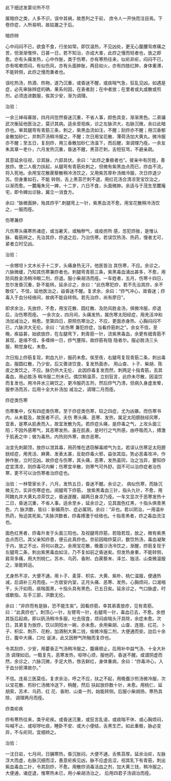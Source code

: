 此下细述发蒙论所不尽

属暗痧之类，人多不识，误中其祸，故悉列之于前， 庶令人一开快而注目焉。下卷痧症，人所易明，故姑置之于后。

暗痧辨

心中闷闷不已，欲食不食，行坐如常。即饮温热，不见凶处，更无心腹腰背疼痛之苦，但渐渐惟悴，日甚一日，若不知治，亦成大害，此痧之慢而轻者也，放之即愈。亦有头痛发热，心中作胀，类于伤寒，亦有寒热往来，似疟非疟，闷闷不已，亦有咳嗽烦闷，有似伤风，亦有头面肿胀，两目如火，亦有四肢红肿，身体重滞，不能转侧，此痧之慢而重者也。

误吃热汤，热酒、热物，遂乃沉重，或昏迷不醒，或痰喘气急，狂乱见凶。如遇是症，必先审脉辨症的确，果系何因，在表者刮；在中者放；在里者或丸或散或煎剂，必须连进数服，俟其少安，渐为调理。 

治验：

一余三婶母寡居，四月间忽然昏迷沉重，不省人事，颜色具变，渐渐黑色。二弟骧武次衡延他医治之，莫识其病。适余至视疾，诊之左脉洪大，右脉沉微，余曰此暗痧也。审其腿弯有青筋三条，刺之，紫黑血流如注，不醒；刮痧亦不醒；用沉香郁金散加砂仁，并荆芥汤稍冷服之，不醒；次日用宝花散、薄荷汤加大黄丸，微冷服亦不醒；至五日，复刮痧，用三香散加砂仁汤温下，而后醒，渐调理乃痊。一余友朱其章一老仆，六月发热沉重，昏迷不醒，黑苔芒刺，舌短狂骂，不避亲疏。

其意延余往视，诊其脉，六部具伏。余曰：“此痧之重极者也”。彼亲中有厉姓，善放痧。使二人极力扶起，从腿弯有青筋处刺之，但微有紫黑血点而已，痧血不流，将入死地。余用宝花散蒺藜散稍冷汤饮之，又用紫苏厚朴汤微冷服，次日痧退少苏。但身重如石，不能 转侧，舌上黑苔芒刺不退，用红花汤合清凉至宝饮治之，以渐而愈。一麓庵朱兄一婢，十二岁，六日不食，头面微肿。余适与于茂生至麓庵宅，即令婢出诊脉，冀立一消食方。

余曰: “脉微面肿，殆其痧乎".刺腿弯上一针，紫黑血流不愈，用宝花散稍冷汤饮之，一服而痊。

伤寒兼痧

凡伤寒头痛寒热诸症，或当暑天，或触秽气，或疫疠所 感，忽犯痧胀，是惟认脉、看筋辨之，先治其痧，痧退之后，乃治伤寒。若误饮热汤、热药，慢者尤可，紧者立时见凶。

治验：

一余甥坦卜文木长子十二岁，头痛身热无汗。他医皆治 其伤寒，不应。余诊之，六脉微缓，乃知其伤寒兼痧者也。刺腿弯青筋三条，紫黑毒血涌出甚多，不愈，用防风胜金汤稍冷眼二剂，痧退。服小柴胡汤而痊。一车姓者，五月，伤寒十四日，忽尔发昏沉重，卧不能转。延余诊之，余曰：“此伤寒犯痧，若不先治其痧，余不敢任”。不信，延他医治之，益昏迷不醒。复求余，余曰：“痧气冲心，故昏迷；痧毒入于血分经络间，故病不能自转侧。若先治痧，尚有廖日”。

即求余治，先放痧，不愈，用宝花散、圆红散、及防风胜金汤，俱微冷服，疹退后，治伤寒而痊。 一余次女，四月间，头痛发热，属伤寒太阳经症，用羌活冲和汤加减治之，稍愈。至第四日，原照伤寒治之，不应，更面赤身热、心胸闷闷不已，六脉洪大无伦。余曰：“此伤寒 兼犯痧症，当看痧筋刺之”。余女不信，至晚，疾益甚，始欲放痧，在左腿弯下，刺青筋一针，流紫黑毒血，余更有细青筋不甚现，是缘不信，多缠绵一日，痧气壅阻，故痧筋有隐 隐者尔。服必胜汤三头服，稍觉身松，末愈。

次日指上痧筋复现，刺血九针，服药未愈。俟至夜，右腿弯复现青筋二条，刺出毒血，服圆红散，乃少安。后又骤进饮食，复发热面赤， 用山查、卜子、柴胡、陈皮之类饮之，不应。脉仍供大无伦， 此因痧毒复发而然，刺两足十指青筋，去其毒血，用必胜汤 稍冷服二剂未已。偶饮稍温茶，立刻狂言，此痧未尽散，因温饮而复发也。用冷井水三碗饮之，更冷服药五剂，然后痧气乃清，但病久身虚发晕，服参汤而苏，后用十全大补汤加 减治之，调理二月而痊。

痧症类伤寒

伤寒集中，仅有四症类伤寒。至于痧症类伤寒，较之四症，尤为凶暴。而伤寒书内，从未载及，故医者不识。夫伤 寒头痛、恶寒、发热，属足太阳膀胱经风寒，宜表，是寒从肌表而入，故宜发散为先。若痧症头痛，是痧毒之气，上攻头面三阳；不因外感寒气，其恶寒发热，虽在肌表，是时行之气所感，由呼吸而入，搏激于肌表之中；做为毒热，内热则外寒，故亦恶寒。

冶宜先刺颠顶，放痧以泄其毒，用药惟在透窃解毒顺气为主。若误认伤寒足太阳膀胱经症，用羌活、麻黄、发表太甚，反助痧毒火邪，益张其焰，势必恶毒攻冲，作肿作胀，立时见凶。故痧症与伤寒，其头痛，恶寒，发热虽同，治之当异，要知痧症宜清凉，则痧毒可内解；伤寒宜辛散，则寒气可外舒。固不可以治痧症者治伤寒，更不可以治伤寒者治痧症也。

治验：一林管家长子，六月，发热五日，昏迷不醒。余诊之， 病似伤寒，而脉沉微无力，实非伤寒症也。阅腿弯下痧筋， 放紫黑毒血三针，指头九针，不愈，用阿魏丸并大黄丸凉茶饮之，昏迷遂醒，越两日身凉乃痊。一车文显次于恶寒发热十二日，昏迷沉重，不省人事。适余至乡，延余诊之，见其面色红黑，十指头俱青黑色，六 脉洪数，皆曰：新婚燕尔、症必属阴。余曰：“非也。若以阴治，一用温补热药，殆迫其死矣。”夫脉洪数者，痧毒搏激于经络也。十指青黑者，痧之毒血流注也。

面色红黑者，痧毒升发于头面三阳也。及视腿弯痧筋，若隐若现，放之，微有紫黑血点而已。其父亲知痧患，便云此真痧也。奈前因暗痧莫识，数饮热汤，毒血凝聚于内，放之不出，将何以救之。余用宝花散，晚蚕沙汤冷饮之，渐醒，痧筋复现于左腿弯二条，刺出紫黑毒血如注，乃不复如前之昏迷矣。但发热身重，不能转侧，肩背多痛，用大剂桃仁。苏木、乌药、香附、白蒺藜末、泽兰、独活、山查微温服之，渐能转运。

尤身热不凉，大便不通，用卜子、麦芽、枳实、大黄、紫朴、桃仁温服，便通热减，后调补三月而痊。一方居安内室，正月头痛、恶寒、发热，心胸烦闷，口渴咽干，头汗如雨，痰喘面黑，十指头具有黑色，已五日矣。延余诊之，气口脉虚，时或歇指，左手三部，洪数无伦。

余曰：“非痧而有是脉，恐不能生矣”。因看痧筋，幸其弟善放疹，见有青筋，曰：“此真痧也”。刺顶心一针，左臂弯一针，右腿弯一针，毒血已去，不愈。余想其饭后起病，即以矾汤稍冷多服，吐去宿食，烦闷痰喘头汗具除，余症未愈。次日，其弟复为放痧，饮以阴阳水一碗，亦未愈。余用柴胡、山查、连翘、红花、卜子、枳实、荆芥、花粉，加酒制大黄二钱，俟微冷服二剂，大便通而安。迨后十余日，腹中大痛，口吐 诞沫，此又因秽气所触而复痧也。

令其刮痧，少安，用藿香正气汤稍冷服之，腹痛顿止，后用补中益气汤、十全大补汤 调理如旧。一甄复先，恶寒发热，呕哕心烦，服他药，昏迷不醒。或谓阴虚而然，余诊之，六脉沉微，手足大热，唇舌鲜红，身体重病，余曰：“痧毒冲心，入于血分瘀滞故尔。”

不信。连易三医莫任。复求余治，呼之不应，扶之不起，用晚蚕沙煎汤微冷服，次以宝花散、煎砂仁汤微冷送下，稍醒，然后 扶起放痧数十针，未愈。用桃仁、延胡索，苏术、乌药、红 花、香附、山查一剂，始能转侧。后服小柴胡扬，寒热具除， 调理两月而痊。

痧类疟疾

痧有寒热往来，类乎疟疾。或昏迷沉重，或狂言乱语，或痰喘不休、或心胸烦闷，叫喊不止、或呕哕吐痰，睡卧不安、或大小便结，舌黑生芒。如此重极，脉必变异，不与疟同，宜细辨之。

治验：

一沈日岩，七月间，日脯寒热，昏沉胀闷，大便不通，舌焦苔厚。延余治疟，左脉浮大而虚，右脉沉细而涩，愚意疟疾见凶，脉不应虚且涩，视其乳下有青筋，刺出紫血毒血二针，令其刮痧，不愈。用散痧消毒活血之剂，加大黄三钱，稍冷服之，大便通，诸症退，惟寒热未已，用小柴胡汤治之， 后用四君子汤调治而痊。

